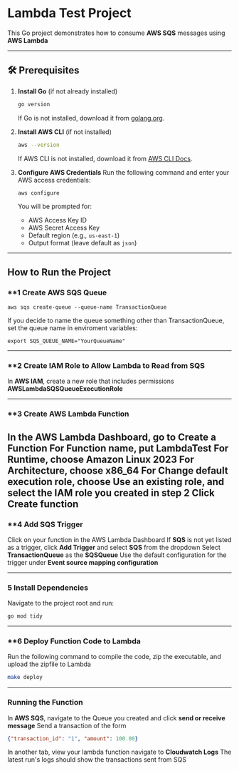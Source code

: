# Lambda Test Project

This Go project demonstrates how to consume **AWS SQS** messages using **AWS Lambda**

---

## 🛠 Prerequisites

1. **Install Go** (if not already installed)
   ```sh
   go version
   ```
   If Go is not installed, download it from [golang.org](https://go.dev/dl/).

2. **Install AWS CLI** (if not installed)
   ```sh
   aws --version
   ```
   If AWS CLI is not installed, download it from [AWS CLI Docs](https://docs.aws.amazon.com/cli/latest/userguide/install-cliv2.html).

3. **Configure AWS Credentials**
   Run the following command and enter your AWS access credentials:
   ```sh
   aws configure
   ```
   You will be prompted for:
   - AWS Access Key ID
   - AWS Secret Access Key
   - Default region (e.g., `us-east-1`)
   - Output format (leave default as `json`)

---

## How to Run the Project

### **1 Create AWS SQS Queue
```
aws sqs create-queue --queue-name TransactionQueue
```
If you decide to name the queue something other than TransactionQueue,
set the queue name in enviroment variables:

```
export SQS_QUEUE_NAME="YourQueueName"
```

---

### **2 Create IAM Role to Allow Lambda to Read from SQS
In **AWS IAM**, create a new role that includes permissions **AWSLambdaSQSQueueExecutionRole**

---

### **3 Create AWS Lambda Function
In the AWS Lambda Dashboard, go to **Create a Function**
For Function name, put LambdaTest
For **Runtime**, choose **Amazon Linux 2023**
For **Architecture**, choose **x86_64**
For **Change default execution role**, choose **Use an existing role**, and select the IAM role you created in step 2
Click **Create function**
---

### **4 Add SQS Trigger
Click on your function in the AWS Lambda Dashboard
If **SQS** is not yet listed as a trigger, click **Add Trigger** and select **SQS** from the dropdown
Select **TransactionQueue** as the **SQSQueue**
Use the default configuration for the trigger under **Event source mapping configuration**

---

### **5 Install Dependencies**
Navigate to the project root and run:
```sh
go mod tidy
```

---

### **6 Deploy Function Code to Lambda
Run the following command to compile the code, zip the executable, and upload the zipfile to Lambda 

```sh
make deploy
```

---

### Running the Function
In **AWS SQS**, navigate to the Queue you created and click **send or receive message**
Send a transaction of the form
```json
{"transaction_id": "1", "amount": 100.00}
```
In another tab, view your lambda function navigate to **Cloudwatch Logs**
The latest run's logs should show the transactions sent from SQS




